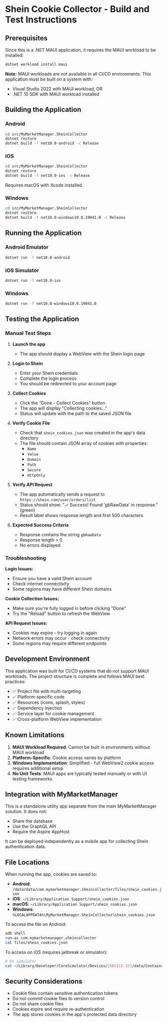 # Shein Cookie Collector - Build and Test Instructions

## Prerequisites

Since this is a .NET MAUI application, it requires the MAUI workload to be installed:

```bash
dotnet workload install maui
```

**Note:** MAUI workloads are not available in all CI/CD environments. This application must be built on a system with:
- Visual Studio 2022 with MAUI workload, OR
- .NET 10 SDK with MAUI workload installed

## Building the Application

### Android

```bash
cd src/MyMarketManager.SheinCollector
dotnet restore
dotnet build -f net10.0-android -c Release
```

### iOS

```bash
cd src/MyMarketManager.SheinCollector
dotnet restore
dotnet build -f net10.0-ios -c Release
```

Requires macOS with Xcode installed.

### Windows

```bash
cd src/MyMarketManager.SheinCollector
dotnet restore
dotnet build -f net10.0-windows10.0.19041.0 -c Release
```

## Running the Application

### Android Emulator

```bash
dotnet run -f net10.0-android
```

### iOS Simulator

```bash
dotnet run -f net10.0-ios
```

### Windows

```bash
dotnet run -f net10.0-windows10.0.19041.0
```

## Testing the Application

### Manual Test Steps

1. **Launch the app**
   - The app should display a WebView with the Shein login page

2. **Login to Shein**
   - Enter your Shein credentials
   - Complete the login process
   - You should be redirected to your account page

3. **Collect Cookies**
   - Click the "Done - Collect Cookies" button
   - The app will display "Collecting cookies..."
   - Status will update with the path to the saved JSON file

4. **Verify Cookie File**
   - Check that `shein_cookies.json` was created in the app's data directory
   - The file should contain JSON array of cookies with properties:
     - `Name`
     - `Value`
     - `Domain`
     - `Path`
     - `Secure`
     - `HttpOnly`

5. **Verify API Request**
   - The app automatically sends a request to `https://shein.com/user/orders/list`
   - Status should show: "✓ Success! Found 'gbRawData' in response." (green)
   - Result label shows response length and first 500 characters

6. **Expected Success Criteria**
   - Response contains the string `gbRawData`
   - Response length > 0
   - No errors displayed

### Troubleshooting

**Login Issues:**
- Ensure you have a valid Shein account
- Check internet connectivity
- Some regions may have different Shein domains

**Cookie Collection Issues:**
- Make sure you're fully logged in before clicking "Done"
- Try the "Reload" button to refresh the WebView

**API Request Issues:**
- Cookies may expire - try logging in again
- Network errors may occur - check connectivity
- Some regions may require different endpoints

## Development Environment

This application was built for CI/CD systems that do not support MAUI workloads. The project structure is complete and follows MAUI best practices:

- ✅ Project file with multi-targeting
- ✅ Platform-specific code
- ✅ Resources (icons, splash, styles)
- ✅ Dependency injection
- ✅ Service layer for cookie management
- ✅ Cross-platform WebView implementation

## Known Limitations

1. **MAUI Workload Required**: Cannot be built in environments without MAUI workload
2. **Platform-Specific**: Cookie access varies by platform
3. **Windows Implementation**: Simplified - full WebView2 cookie access requires additional setup
4. **No Unit Tests**: MAUI apps are typically tested manually or with UI testing frameworks

## Integration with MyMarketManager

This is a standalone utility app separate from the main MyMarketManager solution. It does not:
- Share the database
- Use the GraphQL API
- Require the Aspire AppHost

It can be deployed independently as a mobile app for collecting Shein authentication data.

## File Locations

When running the app, cookies are saved to:

- **Android**: `/data/data/com.mymarketmanager.sheincollector/files/shein_cookies.json`
- **iOS**: `~/Library/Application Support/shein_cookies.json`
- **macOS**: `~/Library/Application Support/shein_cookies.json`
- **Windows**: `%LOCALAPPDATA%\MyMarketManager.SheinCollector\shein_cookies.json`

To access the file on Android:
```bash
adb shell
run-as com.mymarketmanager.sheincollector
cat files/shein_cookies.json
```

To access on iOS (requires jailbreak or simulator):
```bash
# On simulator
cat ~/Library/Developer/CoreSimulator/Devices/[DEVICE-ID]/data/Containers/Data/Application/[APP-ID]/Library/Application Support/shein_cookies.json
```

## Security Considerations

- Cookie files contain sensitive authentication tokens
- Do not commit cookie files to version control
- Do not share cookie files
- Cookies expire and require re-authentication
- The app stores cookies in the app's protected data directory
